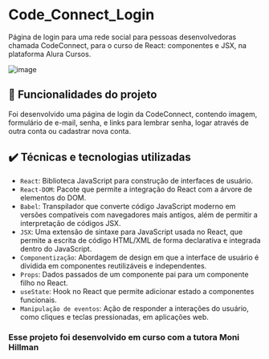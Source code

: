 # Code_Connect_Login

Página de login para uma rede social para pessoas desenvolvedoras chamada CodeConnect, para o curso de React: componentes e JSX, na plataforma Alura Cursos.

![image](https://github.com/weberstefani/codeconnect-login/assets/123468744/e1a0d0af-e6ab-413c-9c96-2f71859e4599)

## 🔨 Funcionalidades do projeto

Foi desenvolvido uma página de login da CodeConnect, contendo imagem, formulário de e-mail, senha, e links para lembrar senha, logar através de outra conta ou cadastrar nova conta.

## ✔️ Técnicas e tecnologias utilizadas

- `React`: Biblioteca JavaScript para construção de interfaces de usuário.
- `React-DOM`: Pacote que permite a integração do React com a árvore de elementos do DOM.
- `Babel`: Transpilador que converte código JavaScript moderno em versões compatíveis com navegadores mais antigos, além de permitir a interpretação de códigos JSX.
- `JSX`: Uma extensão de sintaxe para JavaScript usada no React, que permite a escrita de código HTML/XML de forma declarativa e integrada dentro do JavaScript.
- `Componentização`: Abordagem de design em que a interface de usuário é dividida em componentes reutilizáveis e independentes.
- `Props`: Dados passados de um componente pai para um componente filho no React.
- `useState`: Hook no React que permite adicionar estado a componentes funcionais.
- `Manipulação de eventos`: Ação de responder a interações do usuário, como cliques e teclas pressionadas, em aplicações web.

### Esse projeto foi desenvolvido em curso com a tutora Moni Hillman
